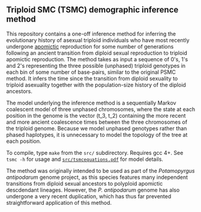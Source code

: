 ## Triploid SMC (TSMC) demographic inference method

This repository contains a one-off inference method for inferring the evolutionary history of asexual triploid individuals who have most recently undergone [apomictic](https://en.wikipedia.org/wiki/Apomixis) reproduction for some number of generations following an ancient transition from diploid sexual reproduction to triploid apomictic reproduction. The method takes as input a sequence of 0's, 1's and 2's representing the three possible (unphased) triploid genotypes in each bin of some number of base-pairs, similar to the original PSMC method. It infers the time since the transition from diploid sexuality to triploid asexuality together with the population-size history of the diploid ancestors.

The model underlying the inference method is a sequentially Markov coalescent model of three unphased chromosomes, where the state at each position in the genome is the vector (t_3, t_2) containing the more recent and more ancient coalescence times between the three chromosomes of the triploid genome. Because we model unphased genotypes rather than phased haplotypes, it is unnecessary to model the topology of the tree at each position.

To compile, type `make` from the `src/` subdirectory. Requires gcc 4+. See `tsmc -h` for usage and [`src/tsmcequations.pdf`](https://github.com/ammodramus/tsmc/blob/master/doc/tsmcequations.pdf) for model details.

The method was originally intended to be used as part of the *Potamopyrgus antipodarum* genome project, as this species features many independent transitions from diploid sexual ancestors to polyploid apomictic descdendant lineages. However, the *P. antipodarum* genome has also undergone a very recent duplication, which has thus far prevented straightforward application of this method.
